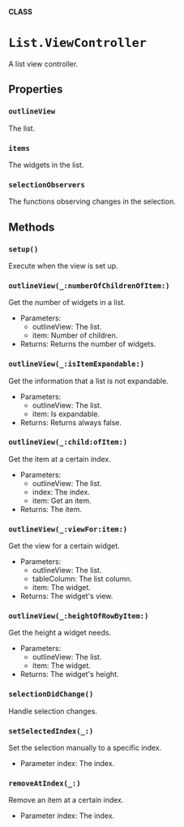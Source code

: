**CLASS**

# `List.ViewController`

A list view controller.

## Properties
### `outlineView`

The list.

### `items`

The widgets in the list.

### `selectionObservers`

The functions observing changes in the selection.

## Methods
### `setup()`

Execute when the view is set up.

### `outlineView(_:numberOfChildrenOfItem:)`

Get the number of widgets in a list.
- Parameters:
  - outlineView: The list.
  - item: Number of children.
- Returns: Returns the number of widgets.

### `outlineView(_:isItemExpandable:)`

Get the information that a list is not expandable.
- Parameters:
  - outlineView: The list.
  - item: Is expandable.
- Returns: Returns always false.

### `outlineView(_:child:ofItem:)`

Get the item at a certain index.
- Parameters:
  - outlineView: The list.
  - index: The index.
  - item: Get an item.
- Returns: The item.

### `outlineView(_:viewFor:item:)`

Get the view for a certain widget.
- Parameters:
  - outlineView: The list.
  - tableColumn: The list column.
  - item: The widget.
- Returns: The widget's view.

### `outlineView(_:heightOfRowByItem:)`

Get the height a widget needs.
- Parameters:
  - outlineView: The list.
  - item: The widget.
- Returns: The widget's height.

### `selectionDidChange()`

Handle selection changes.

### `setSelectedIndex(_:)`

Set the selection manually to a specific index.
- Parameter index: The index.

### `removeAtIndex(_:)`

Remove an item at a certain index.
- Parameter index: The index.
